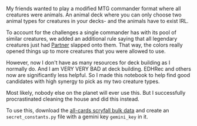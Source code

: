 My friends wanted to play a modified MTG commander format where all creatures were animals. An animal deck where you can only choose two animal types for creatures in your decks- and the animals have to exist IRL.

To account for the challenges a single commander has with its pool of similar creatures, we added an additional rule saying that all legendary creatures just had [Partner](https://mtg.fandom.com/wiki/Partner) slapped onto them. That way, the colors really opened things up to more creatures that you were allowed to use.

However, now I don't have as many resources for deck building as I normally do. And I am VERY VERY BAD at deck building. EDHRec and others now are significantly less helpful. So I made this notebook to help find good candidates with high synergy to pick as my two creature types.

Most likely, nobody else on the planet will ever use this. But I successfully procrastinated cleaning the house and did this instead. 

To use this, download the [all-cards scryfall bulk data](https://scryfall.com/docs/api/bulk-data) and create an `secret_constants.py` file with a gemini key `gemini_key` in it. 